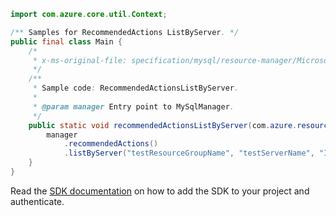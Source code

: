 ```java
import com.azure.core.util.Context;

/** Samples for RecommendedActions ListByServer. */
public final class Main {
    /*
     * x-ms-original-file: specification/mysql/resource-manager/Microsoft.DBforMySQL/stable/2018-06-01/examples/RecommendedActionsListByServer.json
     */
    /**
     * Sample code: RecommendedActionsListByServer.
     *
     * @param manager Entry point to MySqlManager.
     */
    public static void recommendedActionsListByServer(com.azure.resourcemanager.mysql.MySqlManager manager) {
        manager
            .recommendedActions()
            .listByServer("testResourceGroupName", "testServerName", "Index", null, Context.NONE);
    }
}
```

Read the [SDK documentation](https://github.com/Azure/azure-sdk-for-java/blob/azure-resourcemanager-mysql_1.0.2/sdk/mysql/azure-resourcemanager-mysql/README.md) on how to add the SDK to your project and authenticate.
